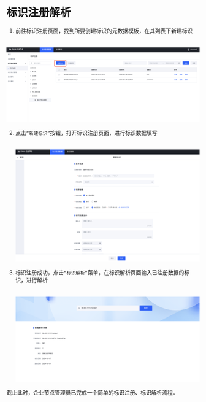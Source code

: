 # 标识注册解析

1. 前往标识注册页面，找到所要创建标识的元数据模板，在其列表下新建标识
<center><img src="./images/handle-resolve-1.png" style="margin-top: 20px"/></center>

2. 点击`“新建标识”`按钮，打开标识注册页面，进行标识数据填写
   <center><img src="./images/handle-resolve-2.png" style="margin-top: 20px"/></center>

3. 标识注册成功，点击`“标识解析”`菜单，在标识解析页面输入已注册数据的标识，进行解析
   <center><img src="./images/handle-resolve-3.png" style="margin-top: 20px"/></center>

截止此时，企业节点管理员已完成一个简单的标识注册、标识解析流程。

<!-- 企业节点商业版还提供高阶用法，包括[元数据模板关联](../6-idsdk-api/advance.md#元数据模板关联)、[标识关联](../6-idsdk-api/advance.md#标识关联)、[数据权限](../6-idsdk-api/advance.md#同类数据授权)、[数据连接中间件](../5-app-develop/step3-idlink.md)等。 -->

<!-- 其中，数据权限实现数据的安全防护，包括[同类数据授权](../5-app-develop/step3-idlink.md#同类数据授权)和 [单个数据授权](../6-idsdk-api/advance.md#实例标识单个授权)。 -->

<!-- <div style="font-size: 12px; color: rgb(22,93,255);">
说明：

`同类数据授权`指基于某个元数据模板创建标识，该模板下的所有标识，其数据权限策略只需配置一次，所有标识数据遵循同一套数据权限策略。

`单个数据授权`指基于某个元数据模板创建标识，该模板下的每一条标识，其数据权限策略均需单独配置，每一条标识数据的数据权限策略可能均不相同。
</div> -->
